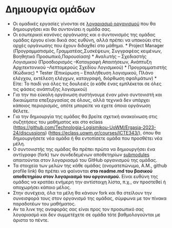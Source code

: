# Δημιουργία ομάδων

* Οι ομαδικές εργασίες γίνονται σε [λογαριασμό οργανισμού](https://docs.github.com/en/organizations) που θα δημιουργήσει και θα συντονίσει η ομάδα σας. 
* Οι εσωτερικοί κανόνες οργάνωσης και ο συντονισμός της ομάδας ομάδας έργου είναι δικιά σας ευθύνη, αλλά πρέπει να υπακούει στις αρχές οργάνωσης που έχουν διδαχθεί στο μάθημα.
            * Project Manager (Προγραμματισμός, Γραμματέας,Συσκέψεων, Συγγραφέας κειμένων, Βοηθητικό Προσωπικό,Παρουσίαση)
            * Αναλυτής – Σχεδιαστής Λογισμικού (Προσδιορισμός –Καταγραφή Απαιτήσεων, Ανάπτυξη Αρχιτεκτονικού –Λεπτομερούς Σχεδίου                   Λογισμικού)
            * Προγραμματιστής (Κώδικας)
            * Tester (Eπικύρωση – Επαλήθευση λογισμικού, Πλάνο ελέγχου, εκτέλεση ελέγχων, καταγραφή, διόρθωση σφαλμάτων)
            * Είτε: Το παιδί για όλες τις δουλειές (ο κάθε ένας εμπλέκεται σε όλες τις φάσεις ανάπτυξης λογισμικού)
* Για την πιο εύκολη οργάνωση συστήνουμε έναν μόνο συντονιστή και δικαιώματα επεξεργασίας σε όλους, αλλά τεχνικά δεν υπάρχει κάποιος περιορισμός, οπότε μπορείτε να εχετε όποια οργάνωση θέλετε.
* Για την δημιουργία της ομάδας θα βρείτε σχετική ανακοίνωση στις συζητήσεις του μαθήματος και στο eclass (https://github.com/Technologia-Logismikou-UoWM/Ergasia-2023-24/discussions) (https://eclass.uowm.gr/courses/ICTE343/), όπου θα δημιουργήσετε νέα ομάδα ή θα εντοπίσετε ομάδα που προσθέτει νέα μέλη. 
* Ο συντονιστής της ομάδας θα πρέπει πρώτα να δημιουργήσει ένα αντίγραφο (fork) των συνδεδεμένων αποθετηρίων [submodules](ΧΧΧΧ) απαιτούνται στον λογαριασμό του GitHub οργανισμού της ομάδας.
* Τα στοιχεία των μελών της κάθε ομάδας (ονοματεπώνυμο, Α.Μ., github profile link) θα πρέπει να φαίνονται **στο readme.md του βασικού αποθετηρίου στον λογαριασμό του οργανισμού.** Είναι ευθύνη της ομάδας να κρατάει ενήμερη την αντίστοιχη λίστα, π.χ., αν προστεθεί ή αποχωρήσει κάποιο μέλος. 
* Στην συνέχεια, όλα τα μέλη θα κάνουν fork και θα στείλουν την συνεισφορά τους στον οργανισμό της ομάδας, σύμφωνα με τον πίνακα παραδοτέων του μαθήματος.
* Αν τα λινκ της αναφοράς σας είναι προς τον προσωπικό σας λογαριασμό και δεν συμμετέχετε σε ομάδα τότε βαθμολογούνται με άριστα το πέντε.


